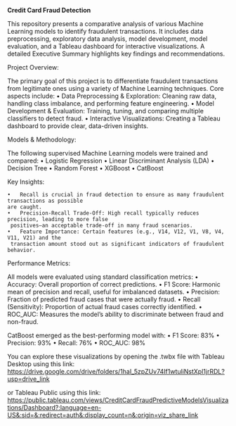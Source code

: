 **Credit Card Fraud Detection**

This repository presents a comparative analysis of various Machine Learning models to identify fraudulent transactions. It includes data preprocessing, exploratory data analysis, model development, model evaluation, and a Tableau dashboard for interactive visualizations. A detailed Executive Summary highlights key findings and recommendations.

Project Overview:

The primary goal of this project is to differentiate fraudulent transactions from legitimate ones using a variety of Machine Learning techniques. Core aspects include:
	•	Data Preprocessing & Exploration: Cleaning raw data, handling class imbalance, and performing feature engineering.
	•	Model Development & Evaluation: Training, tuning, and comparing multiple classifiers to detect fraud.
	•	Interactive Visualizations: Creating a Tableau dashboard to provide clear, data-driven insights.

 Models & Methodology:

  The following supervised Machine Learning models were trained and compared:
  •	Logistic Regression
  •	Linear Discriminant Analysis (LDA)
  •	Decision Tree
  •	Random Forest
  •	XGBoost
  •	CatBoost

 Key Insights:

 	•	Recall is crucial in fraud detection to ensure as many fraudulent transactions as possible
    are caught.
	•	Precision-Recall Trade-Off: High recall typically reduces precision, leading to more false
     positives—an acceptable trade-off in many fraud scenarios.
	•	Feature Importance: Certain features (e.g., V14, V12, V1, V8, V4, V11, V21) and the
     transaction amount stood out as significant indicators of fraudulent behavior.

 Performance Metrics:

 All models were evaluated using standard classification metrics:
 	•	Accuracy: Overall proportion of correct predictions.
	•	F1 Score: Harmonic mean of precision and recall, useful for imbalanced datasets.
	•	Precision: Fraction of predicted fraud cases that were actually fraud.
	•	Recall (Sensitivity): Proportion of actual fraud cases correctly identified.
	•	ROC_AUC: Measures the model’s ability to discriminate between fraud and non-fraud.


CatBoost emerged as the best-performing model with:
	•	F1 Score: 83%
	•	Precision: 93%
	•	Recall: 76%
	•	ROC_AUC: 98%

 You can explore these visualizations by opening the .twbx file with Tableau Desktop using this link: https://drive.google.com/drive/folders/1haI_5zpZUv74If1wtuliNstXpl1jrRDL?usp=drive_link
 
 or Tableau Public using this link: https://public.tableau.com/views/CreditCardFraudPredictiveModelsVisualizations/Dashboard?:language=en-US&:sid=&:redirect=auth&:display_count=n&:origin=viz_share_link

